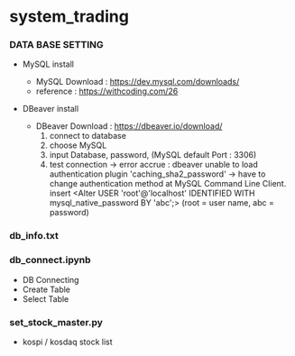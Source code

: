 # system_trading

### DATA BASE SETTING
- MySQL install 
  - MySQL Download : https://dev.mysql.com/downloads/ 
  - reference : https://withcoding.com/26

- DBeaver install 
  - DBeaver Download : https://dbeaver.io/download/ 
    1) connect to database 
    2) choose MySQL 
    3) input Database, password, (MySQL default Port : 3306) 
    4) test connection -> error accrue : dbeaver unable to load authentication plugin 'caching_sha2_password' 
    -> have to change authentication method at MySQL Command Line Client. 
    insert <Alter USER 'root'@'localhost' IDENTIFIED WITH mysql_native_password BY 'abc';> 
    (root = user name, abc = password)

### db_info.txt
 


### db_connect.ipynb
- DB Connecting
- Create Table
- Select Table 


### set_stock_master.py
- kospi / kosdaq stock list 



